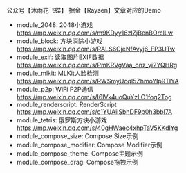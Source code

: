 公众号【沐雨花飞蝶】 掘金【Raysen】文章对应的Demo

* module_2048: 2048小游戏 https://mp.weixin.qq.com/s/m9KDyy16zlZjBenBOrclLw
* module_block: 方块消除小游戏 https://mp.weixin.qq.com/s/RALS6CjeNfAvyj6_FP3UTw
* module_exif: 读取图片EXIF数据 https://mp.weixin.qq.com/s/PmKRVgVaa_onz_yi2YQHRg
* module_mlkit: MLKit人脸检测 https://mp.weixin.qq.com/s/RWSmyUoql5ZhmoYIp9TIYA
* module_p2p: WiFi P2P通信 https://mp.weixin.qq.com/s/I6lVk4uoQuYzLO1fog2Tog
* module_renderscript: RenderScript https://mp.weixin.qq.com/s/c1YUAiiSbhDF9p0h3bbI7A
* module_tetris: 俄罗斯方块小游戏 https://mp.weixin.qq.com/s/40gHWaec4xhpTaV5KKdlYg
* module_compose_size: Compose Size示例 
* module_compose_modifier: Compose Modifier示例 
* module_compose_theme: Compose主题示例 
* module_compose_drag: Compose拖拽示例 